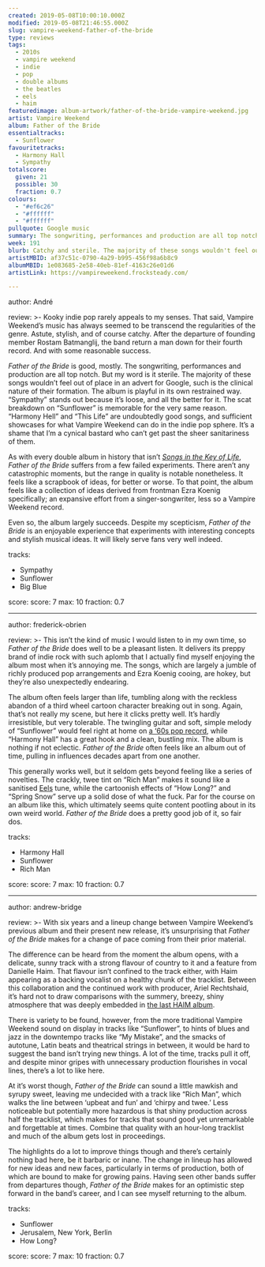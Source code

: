 ```yaml
---
created: 2019-05-08T10:00:10.000Z
modified: 2019-05-08T21:46:55.000Z
slug: vampire-weekend-father-of-the-bride
type: reviews
tags:
  - 2010s
  - vampire weekend
  - indie
  - pop
  - double albums
  - the beatles
  - eels 
  - haim
featuredimage: album-artwork/father-of-the-bride-vampire-weekend.jpg
artist: Vampire Weekend
album: Father of the Bride
essentialtracks:
  - Sunflower
favouritetracks:
  - Harmony Hall
  - Sympathy
totalscore:
  given: 21
  possible: 30
  fraction: 0.7
colours:
  - "#ef6c26"
  - "#ffffff"
  - "#ffffff"
pullquote: Google music
summary: The songwriting, performances and production are all top notch. But my word is it sterile. The majority of these songs wouldn't feel out of place in an advert for Google, such is the clinical nature of their formation.
week: 191
blurb: Catchy and sterile. The majority of these songs wouldn't feel out of place in an advert for Google, such is the clinical nature of their formation.
artistMBID: af37c51c-0790-4a29-b995-456f98a6b8c9
albumMBID: 1e083685-2e58-40eb-81ef-4163c26e01d6
artistLink: https://vampireweekend.frocksteady.com/

---
```


author: André

review: >-
  Kooky indie pop rarely appeals to my senses. That said, Vampire Weekend’s music has always seemed to be transcend the regularities of the genre. Astute, stylish, and of course catchy. After the departure of founding member Rostam Batmanglij, the band return a man down for their fourth record. And with some reasonable success.

  *Father of the Bride* is good, mostly. The songwriting, performances and production are all top notch. But my word is it sterile. The majority of these songs wouldn’t feel out of place in an advert for Google, such is the clinical nature of their formation. The album is playful in its own restrained way. “Sympathy” stands out because it’s loose, and all the better for it. The scat breakdown on “Sunflower” is memorable for the very same reason. “Harmony Hell” and “This Life” are undoubtedly good songs, and sufficient showcases for what Vampire Weekend can do in the indie pop sphere. It’s a shame that I’m a cynical bastard who can’t get past the sheer sanitariness of them.

  As with every double album in history that isn’t [*Songs in the Key of Life*](/reviews/stevie-wonder-songs-in-the-key-of-life/), *Father of the Bride* suffers from a few failed experiments. There aren’t any catastrophic moments, but the range in quality is notable nonetheless. It feels like a scrapbook of ideas, for better or worse. To that point, the album feels like a collection of ideas derived from frontman Ezra Koenig specifically; an expansive effort from a singer-songwriter, less so a Vampire Weekend record. 
  
  Even so, the album largely succeeds. Despite my scepticism, *Father of the Bride* is an enjoyable experience that experiments with interesting concepts and stylish musical ideas. It will likely serve fans very well indeed.

tracks:
  - Sympathy
  - ­­Sunflower
  - ­­Big Blue

score:
  score: 7
  max: 10
  fraction: 0.7

---
author: frederick-obrien

review: >-
  This isn’t the kind of music I would listen to in my own time, so *Father of the Bride* does well to be a pleasant listen. It delivers its preppy brand of indie rock with such aplomb that I actually find myself enjoying the album most when it’s annoying me. The songs, which are largely a jumble of richly produced pop arrangements and Ezra Koenig cooing, are hokey, but they’re also unexpectedly endearing.

  The album often feels larger than life, tumbling along with the reckless abandon of a third wheel cartoon character breaking out in song. Again, that’s not really my scene, but here it clicks pretty well. It’s hardly irresistible, but very tolerable. The twingling guitar and soft, simple melody of “Sunflower” would feel right at home on [a ‘60s pop record](/reviews/the-beatles-revolver/), while “Harmony Hall” has a great hook and a clean, bustling mix. The album is nothing if not eclectic. *Father of the Bride* often feels like an album out of time, pulling in influences decades apart from one another.

  This generally works well, but it seldom gets beyond feeling like a series of novelties. The crackly, twee tint on “Rich Man” makes it sound like a sanitised [Eels](/reviews/eels-daisies-of-the-galaxy/) tune, while the cartoonish effects of “How Long?” and “Spring Snow” serve up a solid dose of what the fuck. Par for the course on an album like this, which ultimately seems quite content pootling about in its own weird world. *Father of the Bride* does a pretty good job of it, so fair dos.

tracks:
  - Harmony Hall
  - ­­Sunflower
  - ­­Rich Man

score:
  score: 7
  max: 10
  fraction: 0.7

---
author: andrew-bridge

review: >-
  With six years and a lineup change between Vampire Weekend’s previous album and their present new release, it’s unsurprising that *Father of the Bride* makes for a change of pace coming from their prior material.

  The difference can be heard from the moment the album opens, with a delicate, sunny track with a strong flavour of country to it and a feature from Danielle Haim. That flavour isn’t confined to the track either, with Haim appearing as a backing vocalist on a healthy chunk of the tracklist. Between this collaboration and the continued work with producer, Ariel Rechtshaid, it’s hard not to draw comparisons with the summery, breezy, shiny atmosphere that was deeply embedded in [the last HAIM album](/reviews/haim-something-to-tell-you/).

  There is variety to be found, however, from the more traditional Vampire Weekend sound on display in tracks like “Sunflower”, to hints of blues and jazz in the downtempo tracks like “My Mistake”, and the smacks of autotune, Latin beats and theatrical strings in between, it would be hard to suggest the band isn’t trying new things. A lot of the time, tracks pull it off, and despite minor gripes with unnecessary production flourishes in vocal lines, there’s a lot to like here.

  At it’s worst though, *Father of the Bride* can sound a little mawkish and syrupy sweet, leaving me undecided with a track like “Rich Man”, which walks the line between ‘upbeat and fun’ and ‘chirpy and twee.’ Less noticeable but potentially more hazardous is that shiny production across half the tracklist, which makes for tracks that sound good yet unremarkable and forgettable at times. Combine that quality with an hour-long tracklist and much of the album gets lost in proceedings.

  The highlights do a lot to improve things though and there’s certainly nothing bad here, be it barbaric or inane. The change in lineup has allowed for new ideas and new faces, particularly in terms of production, both of which are bound to make for growing pains. Having seen other bands suffer from departures though, *Father of the Bride* makes for an optimistic step forward in the band’s career, and I can see myself returning to the album.

tracks:
  - Sunflower
  - ­­Jerusalem, New York, Berlin
  - ­­How Long?
  
score:
  score: 7
  max: 10
  fraction: 0.7
